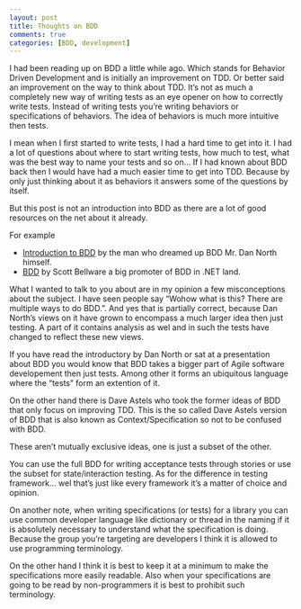 ```yaml
---
layout: post
title: Thoughts on BDD
comments: true
categories: [BDD, development]
---
```


I had been reading up on BDD a little while ago. Which stands for Behavior Driven Development and is initially an improvement on TDD. Or better said an improvement on the way to think about TDD. It’s not as much a completely new way of writing tests as an eye opener on how to correctly write tests. Instead of writing tests you’re writing behaviors or specifications of behaviors. The idea of behaviors is much more intuitive then tests.

I mean when I first started to write tests, I had a hard time to get into it. I had a lot of questions about where to start writing tests, how much to test, what was the best way to name your tests and so on… If I had known about BDD back then I would have had a much easier time to get into TDD. Because by only just thinking about it as behaviors it answers some of the questions by itself.

But this post is not an introduction into BDD as there are a lot of good resources on the net about it already.

For example

- [Introduction to BDD](http://dannorth.net/introducing-bdd) by the man who dreamed up BDD Mr. Dan North himself.
- [BDD](http://www.code-magazine.com/article.aspx?quickid=0805061) by Scott Bellware a big promoter of BDD in .NET land.

What I wanted to talk to you about are in my opinion a few misconceptions about the subject. I have seen people say “Wohow what is this? There are multiple ways to do BDD.”. And yes that is partially correct, because Dan North’s views on it have grown to encompass a much larger idea then just testing. A part of it contains analysis as wel and in such the tests have changed to reflect these new views. 

If you have read the introductory by Dan North or sat at a presentation about BDD you would know that BDD takes a bigger part of Agile software developement then just tests. Among other it forms an ubiquitous language where the “tests” form an extention of it.

On the other hand there is Dave Astels who took the former ideas of BDD that only focus on improving TDD. This is the so called Dave Astels version of BDD that is also known as Context/Specification so not to be confused with BDD. 

These aren’t mutually exclusive ideas, one is just a subset of the other.

You can use the full BDD for writing acceptance tests through stories or use the subset for state/interaction testing. As for the difference in testing framework… wel that’s just like every framework it’s a matter of choice and opinion.

On another note, when writing specifications (or tests) for a library you can use common developer language like dictionary or thread in the naming if it is absolutely necessary to understand what the specification is doing. Because the group you’re targeting are developers I think it is allowed to use programming terminology.

On the other hand I think it is best to keep it at a minimum to make the specifications more easily readable. Also when your specifications are going to be read by non-programmers it is best to prohibit such terminology.
